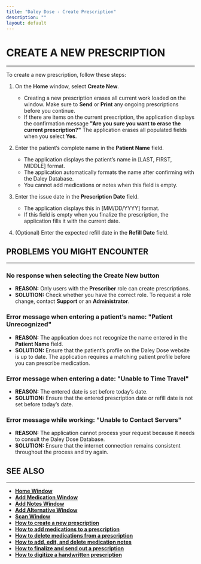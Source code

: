 ```yaml
---
title: "Daley Dose - Create Prescription"
description: ""
layout: default
---
```


# **CREATE A NEW PRESCRIPTION**
---

To create a new prescription, follow these steps:

1. On the **Home** window, select **Create New**.  
   - Creating a new prescription erases all current work loaded on the window. Make sure to **Send** or **Print** any ongoing prescriptions before you continue.  
   - If there are items on the current prescription, the application displays the confirmation message **"Are you sure you want to erase the current prescription?"** The application erases all populated fields when you select **Yes**.

2. Enter the patient’s complete name in the **Patient Name** field.  
   - The application displays the patient’s name in [LAST, FIRST, MIDDLE] format.  
   - The application automatically formats the name after confirming with the Daley Database.  
   - You cannot add medications or notes when this field is empty.

3. Enter the issue date in the **Prescription Date** field.  
   - The application displays this in [MM/DD/YYYY] format.  
   - If this field is empty when you finalize the prescription, the application fills it with the current date.

4. (Optional) Enter the expected refill date in the **Refill Date** field.

## **PROBLEMS YOU MIGHT ENCOUNTER**
---

### No response when selecting the **Create New** button  
- **REASON:** Only users with the **Prescriber** role can create prescriptions.  
- **SOLUTION:** Check whether you have the correct role. To request a role change, contact **Support** or an **Administrator**.

### Error message when entering a patient’s name: **"Patient Unrecognized"**  
- **REASON:** The application does not recognize the name entered in the **Patient Name** field.  
- **SOLUTION:** Ensure that the patient’s profile on the Daley Dose website is up to date. The application requires a matching patient profile before you can prescribe medication.

### Error message when entering a date: **"Unable to Time Travel"**  
- **REASON:** The entered date is set before today’s date.  
- **SOLUTION:** Ensure that the entered prescription date or refill date is not set before today’s date.

### Error message while working: **"Unable to Contact Servers"**  
- **REASON:** The application cannot process your request because it needs to consult the Daley Dose Database.  
- **SOLUTION:** Ensure that the internet connection remains consistent throughout the process and try again.

## **SEE ALSO**
---
- [**Home Window**](/daleydose/window-home)  
- [**Add Medication Window**](/daleydose/window-add-medication)  
- [**Add Notes Window**](/daleydose/window-add-notes)  
- [**Add Alternative Window**](/daleydose/window-add-alternative)  
- [**Scan Window**](/daleydose/window-scan)  
- [**How to create a new prescription**](/daleydose/prescription-create-new)  
- [**How to add medications to a prescription**](/daleydose/prescription-add-meds)  
- [**How to delete medications from a prescription**](/daleydose/prescription-delete-meds) 
- [**How to add, edit, and delete medication notes**](/daleydose/prescription-manage)  
- [**How to finalize and send out a prescription**](/daleydose/prescription-finalize)
- [**How to digitize a handwritten prescription**](/daleydose/prescription-digitize)

